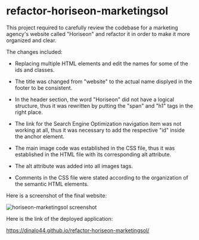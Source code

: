 # refactor-horiseon-marketingsol

This project required to carefully review the codebase for a marketing agency's website called "Horiseon" and refactor it in order to make it more organized and clear.

The changes included:

- Replacing multiple HTML elements and edit the names for some of the ids and classes. 
  
- The title was changed from "website" to the actual name displyed in the footer to be consistent.
 
- In the header section, the word "Horiseon" did not have a logical structure, thus it was rewritten by putting the "span" and  "h1" tags in the right place. 

- The link for the Search Engine Optimization navigation item was not working at all, thus it was necessary to add the respective "id" inside the anchor element.
  
- The main image code was established in the CSS file, thus it was established in the HTML file with its corresponding alt attribute.

- The alt attribute was added into all images tags.

- Comments in the CSS file were stated according to the organization of the semantic HTML elements. 


Here is a screenshot of the final website:

![horiseon-marketingsol screenshot](https://github.com/DinaLo44/refactor-horiseon-marketingsol/blob/main/Horiseon%20screenshot.png)



Here is the link of the deployed application:

https://dinalo44.github.io/refactor-horiseon-marketingsol/

